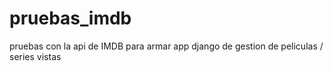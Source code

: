 # pruebas_imdb

pruebas con la api  de IMDB para armar app django de gestion de peliculas / series vistas